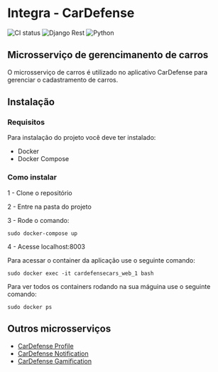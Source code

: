 # Integra -  CarDefense
![CI status](https://img.shields.io/badge/build-passing-brightgreen.svg)
![Django Rest](https://img.shields.io/badge/django--rest--framework-3.7.7-orange.svg)
![Python](https://img.shields.io/badge/python-3.6-ff69b4.svg)


## Microsserviço de gerencimanento de carros

O microsserviço de carros é utilizado no aplicativo CarDefense para gerenciar o cadastramento de carros.


## Instalação 

### Requisitos 
Para instalação do projeto você deve ter instalado:
* Docker
* Docker Compose

### Como instalar

1 - Clone o repositório

2 - Entre na pasta do projeto

3 - Rode o comando:
```
sudo docker-compose up
```

4 - Acesse localhost:8003


Para acessar o container da aplicação use o seguinte comando:
```
sudo docker exec -it cardefensecars_web_1 bash
```

Para ver todos os containers rodando na sua máguina use o seguinte comando:

```
sudo docker ps
```

## Outros microsserviços 
* [CarDefense Profile](https://github.com/CarDefense/CarDefense_Profile)
* [CarDefense Notification](https://github.com/CarDefense/CarDefense_Notification)
* [CarDefense Gamification](https://github.com/CarDefense/CarDefense_Gamification)

